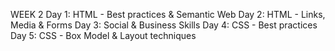 WEEK 2 
Day 1: HTML - Best practices & Semantic Web
Day 2: HTML - Links, Media & Forms
Day 3: Social & Business Skills
Day 4: CSS - Best practices
Day 5: CSS - Box Model & Layout techniques
